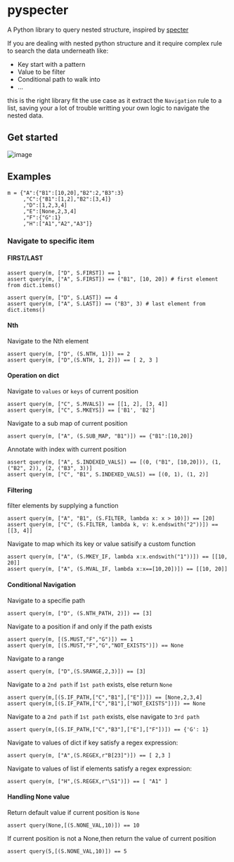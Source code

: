 # pyspecter

A Python library to query nested structure, inspired by [specter](https://github.com/redplanetlabs/specter)

If you are dealing with nested python structure and it require complex rule to search the data underneath like:

* Key start with a pattern
* Value to be filter
* Conditional path to walk into
* ...

this is the right library fit the use case as it extract the `Navigation` rule to a list, saving your a lot of trouble writting your own logic to navigate the nested data.

## Get started
![image](https://user-images.githubusercontent.com/1008321/210162209-a7cce888-99ad-48af-ac63-693d63f825ff.png)

## Examples

    m = {"A":{"B1":[10,20],"B2":2,"B3":3}
         ,"C":{"B1":[1,2],"B2":[3,4]}
         ,"D":[1,2,3,4]
         ,"E":[None,2,3,4]
         ,"F":{"G":1}
         ,"H":["A1","A2","A3"]}
    
### Navigate to specific item 
#### FIRST/LAST     

    assert query(m, ["D", S.FIRST]) == 1
    assert query(m, ["A", S.FIRST]) == ("B1", [10, 20]) # first element from dict.items()

    assert query(m, ["D", S.LAST]) == 4
    assert query(m, ["A", S.LAST]) == ("B3", 3) # last element from dict.items()
    
#### Nth    
Navigate to the Nth element

    assert query(m, ["D", (S.NTH, 1)]) == 2
    assert query(m, ["D",(S.NTH, 1, 2)]) == [ 2, 3 ]
        
#### Operation on dict    
    
Navigate to `values` or `keys` of current position
        
    assert query(m, ["C", S.MVALS]) == [[1, 2], [3, 4]]
    assert query(m, ["C", S.MKEYS]) == ['B1', 'B2']

Navigate to a sub map of current position

    assert query(m, ["A", (S.SUB_MAP, "B1")]) == {"B1":[10,20]}

Annotate with index with current position
    
    assert query(m, ["A", S.INDEXED_VALS]) == [(0, ("B1", [10,20])), (1, ("B2", 2)), (2, ("B3", 3))]
    assert query(m, ["C", "B1", S.INDEXED_VALS]) == [(0, 1), (1, 2)]
    
#### Filtering    
    
filter elements by supplying a function

    assert query(m, ["A", "B1", (S.FILTER, lambda x: x > 10)]) == [20]
    assert query(m, ["C", (S.FILTER, lambda k, v: k.endswith("2"))]) == [[3, 4]]

Navigate to map which its key or value satisify a custom function 

    assert query(m, ["A", (S.MKEY_IF, lambda x:x.endswith("1"))]) == [[10, 20]]
    assert query(m, ["A", (S.MVAL_IF, lambda x:x==[10,20])]) == [[10, 20]]
    
#### Conditional Navigation

Navigate to a specifie path

    assert query(m, ["D", (S.NTH_PATH, 2)]) == [3]

Navigate to a position if and only if the path exists

    assert query(m, [(S.MUST,"F","G")]) == 1
    assert query(m, [(S.MUST,"F","G","NOT_EXISTS")]) == None 

Navigate to a range

    assert query(m, ["D",(S.SRANGE,2,3)]) == [3]

Navigate to a `2nd path`  if `1st path` exists, else return `None`

    assert query(m,[(S.IF_PATH,["C","B1"],["E"])]) == [None,2,3,4]
    assert query(m,[(S.IF_PATH,["C","B1"],["NOT_EXISTS"])]) == None

Navigate to a `2nd path`  if `1st path` exists, else navigate to `3rd path`

    assert query(m,[(S.IF_PATH,["C","B3"],["E"],["F"])]) == {'G': 1}

Navigate to values of dict if key satisfy a regex expression:

    assert query(m, ["A",(S.REGEX,r"B[23]")]) == [ 2,3 ]

Navigate to values of list if elements satisfy a regex expression:

    assert query(m, ["H",(S.REGEX,r"\S1")]) == [ "A1" ]


#### Handling None value

Return default value if current position is `None`

    assert query(None,[(S.NONE_VAL,10)]) == 10

If current position is not a None,then return the value of current position

    assert query(5,[(S.NONE_VAL,10)]) == 5
    
    

    
